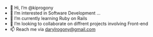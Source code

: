 - 👋 Hi, I’m @kiprogony
- 👀 I’m interested in Software Development ...
- 🌱 I’m currently learning Ruby on Rails
- 💞️ I’m looking to collaborate on diffrent projects involving Front-end 
- 📫 Reach me via darylrogony@gmail.com

<!---
kiprogony/kiprogony is a ✨ special ✨ repository because its `README.md` (this file) appears on your GitHub profile.
You can click the Preview link to take a look at your changes.
--->
